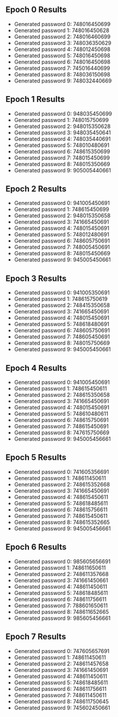 

## Epoch 0 Results
- Generated password 0: 748016450699
- Generated password 1: 748016450628
- Generated password 2: 748016460699
- Generated password 3: 748036350629
- Generated password 4: 748012450698
- Generated password 5: 748016450698
- Generated password 6: 748016450698
- Generated password 7: 745016440699
- Generated password 8: 748036150698
- Generated password 9: 748032440669


## Epoch 1 Results
- Generated password 0: 948035450699
- Generated password 1: 748015750699
- Generated password 2: 948015350628
- Generated password 3: 948035450641
- Generated password 4: 748035440691
- Generated password 5: 748010480691
- Generated password 6: 748615350699
- Generated password 7: 748015450699
- Generated password 8: 748015350669
- Generated password 9: 905005440661


## Epoch 2 Results
- Generated password 0: 941005450691
- Generated password 1: 748615450699
- Generated password 2: 948015350658
- Generated password 3: 741665450691
- Generated password 4: 748015450691
- Generated password 5: 748012480691
- Generated password 6: 748605750691
- Generated password 7: 748005450691
- Generated password 8: 748015450669
- Generated password 9: 945005450661


## Epoch 3 Results
- Generated password 0: 941005350691
- Generated password 1: 748615750619
- Generated password 2: 748415350658
- Generated password 3: 741665450691
- Generated password 4: 748015450691
- Generated password 5: 748618480691
- Generated password 6: 748605750691
- Generated password 7: 748605450691
- Generated password 8: 748015750669
- Generated password 9: 945005450661


## Epoch 4 Results
- Generated password 0: 941005450691
- Generated password 1: 748615450611
- Generated password 2: 748615350658
- Generated password 3: 741665450691
- Generated password 4: 748015450691
- Generated password 5: 748610480611
- Generated password 6: 748615750691
- Generated password 7: 748615450691
- Generated password 8: 747615750669
- Generated password 9: 945005456661


## Epoch 5 Results
- Generated password 0: 741605356691
- Generated password 1: 748611450611
- Generated password 2: 748615352668
- Generated password 3: 741665450691
- Generated password 4: 748615450611
- Generated password 5: 748618485611
- Generated password 6: 748615756611
- Generated password 7: 748615450611
- Generated password 8: 748615352665
- Generated password 9: 945005456661


## Epoch 6 Results
- Generated password 0: 985605656691
- Generated password 1: 748611650611
- Generated password 2: 748611357668
- Generated password 3: 741661450661
- Generated password 4: 748611450611
- Generated password 5: 748618485611
- Generated password 6: 748611756611
- Generated password 7: 788601650611
- Generated password 8: 748611652665
- Generated password 9: 985605456661


## Epoch 7 Results
- Generated password 0: 747605657691
- Generated password 1: 748611450611
- Generated password 2: 748611457658
- Generated password 3: 741661450691
- Generated password 4: 748611450611
- Generated password 5: 748618485611
- Generated password 6: 748611756611
- Generated password 7: 748611450611
- Generated password 8: 748611750645
- Generated password 9: 745602450661
